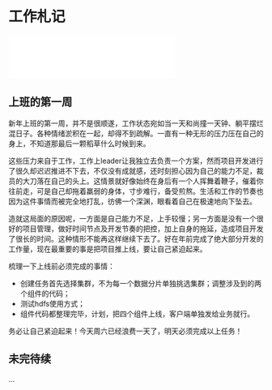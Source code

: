 # 工作札记


<iframe frameborder="no" border="0" marginwidth="0" marginheight="0" width=330 height=86 src="//music.163.com/outchain/player?type=2&id=1379582401&auto=1&height=66"></iframe>

## 上班的第一周

新年上班的第一周，并不是很顺遂，工作状态宛如当一天和尚撞一天钟、躺平摆烂混日子。各种情绪淤积在一起，却得不到疏解。一直有一种无形的压力压在自己的身上，不知道那最后一颗稻草什么时候到来。

这些压力来自于工作，工作上leader让我独立去负责一个方案，然而项目开发进行了很久却迟迟推进不下去，不仅没有成就感，还时刻担心因为自己的能力不足，裁员的大刀落在自己的头上。这情景就好像始终在身后有一个人挥舞着鞭子，催着你往前走，可是自己却拖着羸弱的身体，寸步难行，备受煎熬。生活和工作的节奏也因为这件事情而被完全地打乱，彷佛一个深渊，眼看着自己在极速地向下坠去。

造就这局面的原因呢，一方面是自己能力不足，上手较慢；另一方面是没有一个很好的项目管理，做好时间节点及开发节奏的把控，加上自身的拖延，造成项目开发了很长的时间。这种情形不能再这样继续下去了。好在年前完成了绝大部分开发的工作量，现在最重要的事是把项目推上线，要让自己紧迫起来。

梳理一下上线前必须完成的事情：

+ 创建任务首先选择集群，不为每一个数据分片单独挑选集群；调整涉及到的两个组件的代码；
+ 测试hdfs使用方式；
+ 组件代码都整理完毕，计划，把四个组件上线，客户端单独发给业务就行。

务必让自己紧迫起来！今天周六已经浪费一天了，明天必须完成以上任务！

## 未完待续

...


